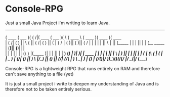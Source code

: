 # Console-RPG
Just a small Java Project i'm writing to learn Java.

 _______  _______  _        _______  _______  _        _______                 _______  _______  _______ 
(  ____ \(  ___  )( (    /|(  ____ \(  ___  )( \      (  ____ \               (  ____ )(  ____ )(  ____ \
| (    \/| (   ) ||  \  ( || (    \/| (   ) || (      | (    \/               | (    )|| (    )|| (    \/
| |      | |   | ||   \ | || (_____ | |   | || |      | (__         _____     | (____)|| (____)|| |      
| |      | |   | || (\ \) |(_____  )| |   | || |      |  __)       (_____)    |     __)|  _____)| | ____ 
| |      | |   | || | \   |      ) || |   | || |      | (                     | (\ (   | (      | | \_  )
| (____/\| (___) || )  \  |/\____) || (___) || (____/\| (____/\               | ) \ \__| )      | (___) |
(_______/(_______)|/    )_)\_______)(_______)(_______/(_______/               |/   \__/|/       (_______)


Console-RPG is a lightweight RPG that runs entirely on RAM and therefore can't save anything to a file (yet)

It is just a small project i write to deepen my understanding of Java and is therefore not to be taken entirely serious. 
